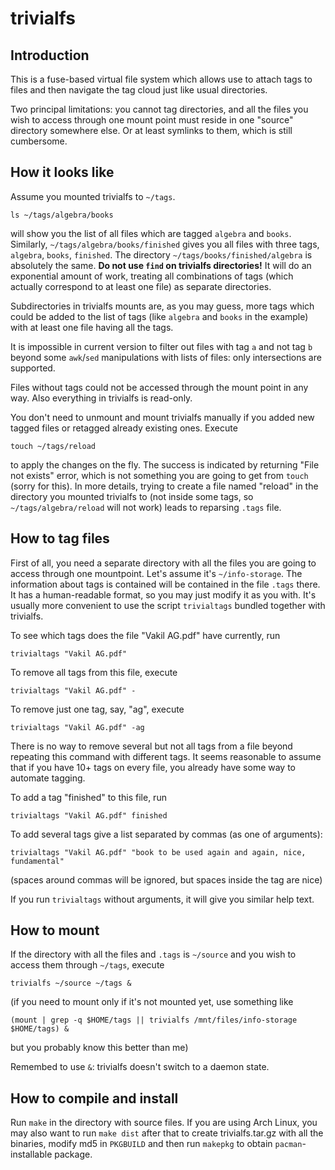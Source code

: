 trivialfs
==

Introduction
--
This is a fuse-based virtual file system which allows use to attach tags to files and then navigate the tag cloud just like usual directories.

Two principal limitations: you cannot tag directories, and all the files you wish to access through one mount point must reside in one "source" directory somewhere else. Or at least symlinks to them, which is still cumbersome.

How it looks like
--
Assume you mounted trivialfs to `~/tags`.

    ls ~/tags/algebra/books
will show you the list of all files which are tagged `algebra` and `books`. Similarly, `~/tags/algebra/books/finished` gives you all files with three tags, `algebra`, `books`, `finished`. The directory `~/tags/books/finished/algebra` is absolutely the same. **Do not use `find` on trivialfs directories!** It will do an exponential amount of work, treating all combinations of tags (which actually correspond to at least one file) as separate directories.

Subdirectories in trivialfs mounts are, as you may guess, more tags which could be added to the list of tags (like `algebra` and `books` in the example) with at least one file having all the tags.

It is impossible in current version to filter out files with tag `a` and not tag `b` beyond some `awk`/`sed` manipulations with lists of files: only intersections are supported.

Files without tags could not be accessed through the mount point in any way. Also everything in trivialfs is read-only.

You don't need to unmount and mount trivialfs manually if you added new tagged files or retagged already existing ones. Execute

    touch ~/tags/reload
to apply the changes on the fly. The success is indicated by returning "File not exists" error, which is not something you are going to get from `touch` (sorry for this). In more details, trying to create a file named "reload" in the directory you mounted trivialfs to (not inside some tags, so `~/tags/algebra/reload` will not work) leads to reparsing `.tags` file.

How to tag files
--
First of all, you need a separate directory with all the files you are going to access through one mountpoint. Let's assume it's `~/info-storage`. The information about tags is contained will be contained in the file `.tags` there. It has a human-readable format, so you may just modify it as you with. It's usually more convenient to use the script `trivialtags` bundled together with trivialfs.

To see which tags does the file "Vakil AG.pdf" have currently, run

    trivialtags "Vakil AG.pdf"
To remove all tags from this file, execute

    trivialtags "Vakil AG.pdf" -
To remove just one tag, say, "ag", execute

    trivialtags "Vakil AG.pdf" -ag
There is no way to remove several but not all tags from a file beyond repeating this command with different tags. It seems reasonable to assume that if you have 10+ tags on every file, you already have some way to automate tagging.

To add a tag "finished" to this file, run

    trivialtags "Vakil AG.pdf" finished
To add several tags give a list separated by commas (as one of arguments):

    trivialtags "Vakil AG.pdf" "book to be used again and again, nice, fundamental"
(spaces around commas will be ignored, but spaces inside the tag are nice)

If you run `trivialtags` without arguments, it will give you similar help text.

How to mount
--

If the directory with all the files and `.tags` is `~/source` and you wish to access them through `~/tags`, execute

    trivialfs ~/source ~/tags &
(if you need to mount only if it's not mounted yet, use something like

    (mount | grep -q $HOME/tags || trivialfs /mnt/files/info-storage $HOME/tags) &
but you probably know this better than me)

Remembed to use `&`: trivialfs doesn't switch to a daemon state.

How to compile and install
--

Run `make` in the directory with source files. If you are using Arch Linux, you may also want to run `make dist` after that to create trivialfs.tar.gz with all the binaries, modify md5 in `PKGBUILD` and then run `makepkg` to obtain `pacman`-installable package.